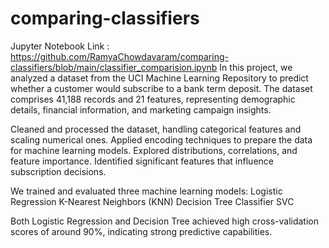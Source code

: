 # comparing-classifiers
Jupyter Notebook Link : https://github.com/RamyaChowdavaram/comparing-classifiers/blob/main/classifier_comparision.ipynb
In this project, we analyzed a dataset from the UCI Machine Learning Repository to predict whether a customer would subscribe to a bank term deposit. The dataset comprises 41,188 records and 21 features, representing demographic details, financial information, and marketing campaign insights.

Cleaned and processed the dataset, handling categorical features and scaling numerical ones.
Applied encoding techniques to prepare the data for machine learning models.
Explored distributions, correlations, and feature importance.
Identified significant features that influence subscription decisions.

We trained and evaluated three machine learning models:
Logistic Regression
K-Nearest Neighbors (KNN)
Decision Tree Classifier
SVC

Both Logistic Regression and Decision Tree achieved high cross-validation scores of around 90%, indicating strong predictive capabilities.
